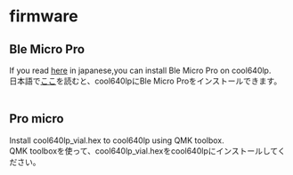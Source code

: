# firmware

## Ble Micro Pro

If you read [here](https://sizu.me/m_ki/posts/01s8uea4u7x8) in japanese,you can install Ble Micro Pro on cool640lp.
<br>
日本語で[ここ](https://sizu.me/m_ki/posts/01s8uea4u7x8)を読むと、cool640lpにBle Micro Proをインストールできます。
<br>
<br>

## Pro micro

Install cool640lp_vial.hex to cool640lp using QMK toolbox.
<br>
QMK toolboxを使って、cool640lp_vial.hexをcool640lpにインストールしてください。
<br>

